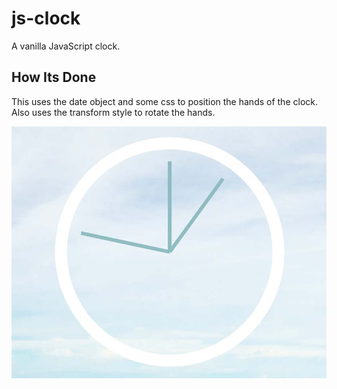 # js-clock
A vanilla JavaScript clock.

## How Its Done
This uses the date object and some css to position the hands of the clock. Also uses the transform style to rotate the hands.

![JS Clock](js-clock.jpg)
